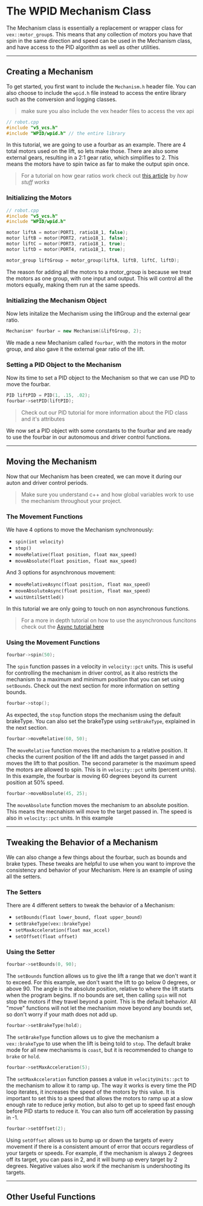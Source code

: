 # The WPID Mechanism Class
The Mechanism class is essentially a replacement or wrapper class for `vex::motor_group`s. This means that any collection of motors you have that spin in the same direction and speed can be used in the Mechanism class, and have access to the PID algorithm as well as other utilities. 

---
## Creating a Mechanism
To get started, you first want to include the `Mechanism.h` header file. You can also choose to include the `wpid.h` file instead to access the entire library such as the conversion and logging classes.
> make sure you also include the vex header files to access the vex api
```cpp
// robot.cpp
#include "v5_vcs.h"
#include "WPID/wpid.h" // the entire library
```

In this tutorial, we are going to use a fourbar as an example. There are 4 total motors used on the lift, so lets make those. There are also some external gears, resulting in a 2:1 gear ratio, which simplifies to 2. This means the motors have to spin twice as far to make the output spin once. 

> For a tutorial on how gear ratios work check out [this article](https://science.howstuffworks.com/transport/engines-equipment/gear-ratio.htm) by *how stuff works*

### Initializing the Motors
```cpp
// robot.cpp
#include "v5_vcs.h"
#include "WPID/wpid.h"

motor liftA = motor(PORT1, ratio18_1, false);
motor liftB = motor(PORT2, ratio18_1, false);
motor liftC = motor(PORT3, ratio18_1, true);
motor liftD = motor(PORT4, ratio18_1, true);

motor_group liftGroup = motor_group(liftA, liftB, liftC, liftD);
```

The reason for adding all the motors to a motor_group is because we treat the motors as one group, with one input and output. This will control all the motors equally, making them run at the same speeds. 

### Initializing the Mechanism Object
Now lets initalize the Mechanism using the liftGroup and the external gear ratio.
```cpp
Mechanism* fourbar = new Mechanism(&liftGroup, 2);
```
We made a new Mechanism called `fourbar`, with the motors in the motor group, and also gave it the external gear ratio of the lift. 

### Setting a PID Object to the Mechanism
Now its time to set a PID object to the Mechanism so that we can use PID to move the fourbar.

```cpp
PID liftPID = PID(1, .15, .02);
fourbar->setPID(liftPID);
```
> Check out our PID tutorial for more information about the PID class and it's attributes

We now set a PID object with some constants to the fourbar and are ready to use the fourbar in our autonomous and driver control functions.

---
## Moving the Mechanism
Now that our Mechanism has been created, we can move it during our auton and driver control periods.
> Make sure you understand c++ and how global variables work to use the mechanism throughout your project.

### The Movement Functions
We have 4 options to move the Mechanism synchronously:
- `spin(int velocity)`
- `stop()`
- `moveRelative(float position, float max_speed)`
- `moveAbsolute(float position, float max_speed)`

And 3 options for asynchronous movement:
- `moveRelativeAsync(float position, float max_speed)`
- `moveAbsoluteAsync(float position, float max_speed)`
- `waitUntilSettled()`

In this tutorial we are only going to touch on non asynchronous functions.
> For a more in depth tutorial on how to use the asynchronous funcitons check out the [Async tutorial here]()

### Using the Movement Functions
```cpp
fourbar->spin(50);
```
The `spin` function passes in a velocity in `velocity::pct` units. This is useful for controlling the mechanism in driver control, as it also restricts the mechanism to a maximum and minimum position that you can set using `setBounds`. Check out the next section for more information on setting bounds.

```cpp
fourbar->stop();
```
As expected, the `stop` function stops the mechanism using the default brakeType. You can also set the brakeType using `setBrakeType`, explained in the next section.

```cpp
fourbar->moveRelative(60, 50);
```
The `moveRelative` function moves the mechanism to a relative position. It checks the current position of the lift and adds the target passed in and moves the lift to that position. The second parameter is the maximum speed the motors are allowed to spin. This is in `velocity::pct` units (percent units). In this example, the fourbar is moving 60 degrees beyond its current position at 50% speed. 

```cpp
fourbar->moveAbsolute(45, 25);
```
The `moveAbsolute` function moves the mechanism to an absolute position. This means the mecnahism will move to the target passed in. The speed is also in `velocity::pct` units. In this example

---
## Tweaking the Behavior of a Mechanism
We can also change a few things about the fourbar, such as bounds and brake types. These tweaks are helpful to use when you want to improve the consistency and behavior of your Mechanism. Here is an example of using all the setters. 

### The Setters
There are 4 different setters to tweak the behavior of a Mechanism:
- `setBounds(float lower_bound, float upper_bound)`
- `setBrakeType(vex::brakeType)`
- `setMaxAcceleration(float max_accel)`
- `setOffset(float offset)`

### Using the Setter

```cpp
fourbar->setBounds(0, 90);
```
The `setBounds` function allows us to give the lift a range that we don't want it to exceed. For this example, we don't want the lift to go below 0 degrees, or above 90. The angle is the absolute position, relative to where the lift starts when the program begins. If no bounds are set, then calling `spin` will not stop the motors if they travel beyond a point. This is the default behavior. All "move" functions will not let the mechanism move beyond any bounds set, so don't worry if your math does not add up.

```cpp
fourbar->setBrakeType(hold);
```
The `setBrakeType` function allows us to give the mechanism a `vex::brakeType` to use when the lift is being told to `stop`. The default brake mode for all new mechanisms is `coast`, but it is recommended to change to `brake` or `hold`.

```cpp
fourbar->setMaxAcceleration(5);
```
The `setMaxAcceleration` function passes a value in `velocityUnits::pct` to the mechanism to allow it to ramp up. The way it works is every time the PID loop iterates, it increases the speed of the motors by this value. It is important to set this to a speed that allows the motors to ramp up at a slow enough rate to reduce jerky motion, but also to get up to speed fast enough before PID starts to reduce it. You can also turn off acceleration by passing in -1. 

```cpp
fourbar->setOffset(2);
```
Using `setOffset` allows us to bump up or down the targets of every movement if there is a consistent amount of error that occurs regardless of your targets or speeds. For example, if the mechanism is always 2 degrees off its target, you can pass in 2, and it will bump up every target by 2 degrees. Negative values also work if the mechanism is undershooting its targets. 

---
## Other Useful Functions
